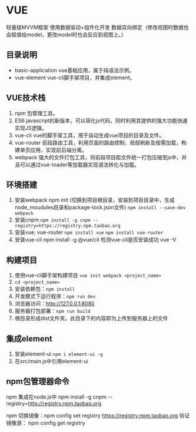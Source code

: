 # VUE
轻量级MVVM框架
使用数据驱动+组件化开发
数据双向绑定（修改视图时数据也会赋值给model，更改model时也会反应到视图上。）

## 目录说明
* basic-application vue基础应用，属于纯语法示例。
* vue-element vue-cli脚手架项目，并集成element。


## VUE技术栈
1. npm 包管理工具。
2. ES6 javascript的新版本，可以简化js代码，同时利用其提供的强大功能快速实现JS逻辑。
2. vue-cli vue的脚手架工具，用于自动生成vue项目的目录及文件。
3. vue-router 前段路由工具，利用页面的路由控制、局部刷新及按需加载，构建单页应用，实现前后端分离。
4. webpack 强大的文件打包工具，将前段项目距文件统一打包压缩至js中，并且可以通过vue-loader等加载器实现语法转化与加载。


## 环境搭建
1. 安装webpack
	npm init
(切换到项目根目录，安装到项目目录中，生成node_moudules目录和package-lock.json文件)
```npm install --save-dev webpack```
2. 安装cnpm
```npm install -g cnpm --registry=https://registry.npm.taobao.org```
3. 安装vue, vue-router
```npm install vue```
```npm install vue-router```
4. 安装vue-cli
	npm install -g @vue/cli
检测vue-cli是否安装成功 
	vue -V

## 构建项目
1. 使用vue-cli脚手架构建项目 ```vue init webpack <project_name>```
2. ```cd <project_name>```
3. 安装依赖包：```npm install```
4. 开发模式下运行程序：```npm run dev```
5. 浏览器访问：http://127.0.0.1:8080
6. 服务器打包部署：```npm run build```
7. 根目录形成dist文件夹，此目录下的内容即为上传到服务器上的文件

## 集成element
1. 安装element-ui
```npm i element-ui -g```
2. 在src/main.js中引用element-ui



## npm包管理器命令
npm 集成在node.js中
npm install -g cnpm --registry=http://registry.npm.taobao.org

npm 切换镜像：npm config set registry https://registry.npm.taobao.org
验证镜像源： npm config get registry
